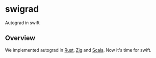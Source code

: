 # swigrad

Autograd in swift

## Overview

We implemented autograd in [Rust](https://github.com/msakuta/rustograd), [Zig](https://github.com/msakuta/zigrad) and [Scala](https://github.com/msakuta/scagrad).
Now it's time for swift.
